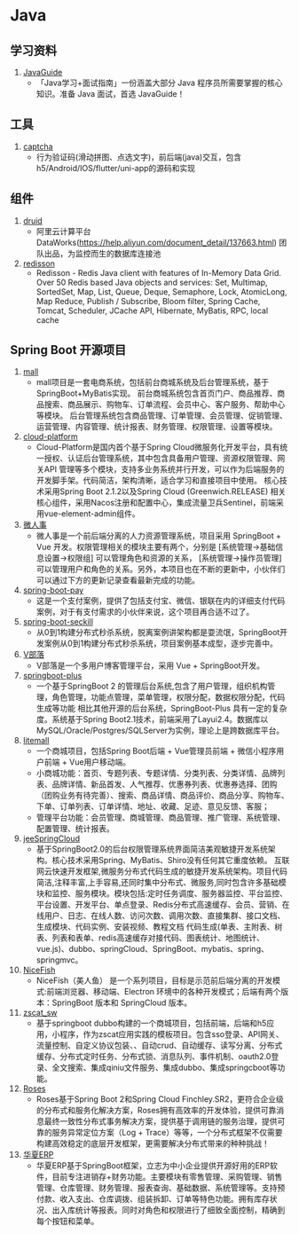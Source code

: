 # Java

## 学习资料
  1. [JavaGuide](https://javaguide.cn/)
      * 「Java学习+面试指南」一份涵盖大部分 Java 程序员所需要掌握的核心知识。准备 Java 面试，首选 JavaGuide！

## 工具
  1. [captcha](https://github.com/anji-plus/captcha)
      * 行为验证码(滑动拼图、点选文字)，前后端(java)交互，包含h5/Android/IOS/flutter/uni-app的源码和实现 

## 组件
  1. [druid](https://github.com/alibaba/druid)
      * 阿里云计算平台DataWorks(https://help.aliyun.com/document_detail/137663.html) 团队出品，为监控而生的数据库连接池
  2. [redisson](https://github.com/redisson/redisson)
      * Redisson - Redis Java client with features of In-Memory Data Grid. Over 50 Redis based Java objects and services: Set, Multimap, SortedSet, Map, List, Queue, Deque, Semaphore, Lock, AtomicLong, Map Reduce, Publish / Subscribe, Bloom filter, Spring Cache, Tomcat, Scheduler, JCache API, Hibernate, MyBatis, RPC, local cache


## Spring Boot 开源项目
  1. [mall](https://github.com/macrozheng/mall)
      * mall项目是一套电商系统，包括前台商城系统及后台管理系统，基于SpringBoot+MyBatis实现。 前台商城系统包含首页门户、商品推荐、商品搜索、商品展示、购物车、订单流程、会员中心、客户服务、帮助中心等模块。 后台管理系统包含商品管理、订单管理、会员管理、促销管理、运营管理、内容管理、统计报表、财务管理、权限管理、设置等模块。
  2. [cloud-platform](https://gitee.com/geek_qi/cloud-platform)
      * Cloud-Platform是国内首个基于Spring Cloud微服务化开发平台，具有统一授权、认证后台管理系统，其中包含具备用户管理、资源权限管理、网关API 管理等多个模块，支持多业务系统并行开发，可以作为后端服务的开发脚手架。代码简洁，架构清晰，适合学习和直接项目中使用。 核心技术采用Spring Boot 2.1.2以及Spring Cloud (Greenwich.RELEASE) 相关核心组件，采用Nacos注册和配置中心，集成流量卫兵Sentinel，前端采用vue-element-admin组件。
  3. [微人事](https://github.com/lenve/vhr)
      * 微人事是一个前后端分离的人力资源管理系统，项目采用 SpringBoot + Vue 开发。权限管理相关的模块主要有两个，分别是 [系统管理->基础信息设置->权限组] 可以管理角色和资源的关系， [系统管理->操作员管理] 可以管理用户和角色的关系。另外，本项目也在不断的更新中，小伙伴们可以通过下方的更新记录查看最新完成的功能。
  4. [spring-boot-pay](https://gitee.com/52itstyle/spring-boot-pay)
      * 这是一个支付案例，提供了包括支付宝、微信、银联在内的详细支付代码案例，对于有支付需求的小伙伴来说，这个项目再合适不过了。
  5. [spring-boot-seckill](https://gitee.com/52itstyle/spring-boot-seckill)
      * 从0到1构建分布式秒杀系统，脱离案例讲架构都是耍流氓，SpringBoot开发案例从0到1构建分布式秒杀系统，项目案例基本成型，逐步完善中。
  6. [V部落](https://github.com/lenve/VBlog)
      * V部落是一个多用户博客管理平台，采用 Vue + SpringBoot开发。
  7. [springboot-plus](https://gitee.com/xiandafu/springboot-plus)
      * 一个基于SpringBoot 2 的管理后台系统,包含了用户管理，组织机构管理，角色管理，功能点管理，菜单管理，权限分配，数据权限分配，代码生成等功能 相比其他开源的后台系统，SpringBoot-Plus 具有一定的复杂度。系统基于Spring Boot2.1技术，前端采用了Layui2.4。数据库以MySQL/Oracle/Postgres/SQLServer为实例，理论上是跨数据库平台。
  8. [litemall](https://github.com/linlinjava/litemall)
      * 一个商城项目，包括Spring Boot后端 + Vue管理员前端 + 微信小程序用户前端 + Vue用户移动端。
      * 小商城功能：首页、专题列表、专题详情、分类列表、分类详情、品牌列表、品牌详情、新品首发、人气推荐、优惠券列表、优惠券选择、团购（团购业务有待完善）、搜索、商品详情、商品评价、商品分享、购物车、下单、订单列表、订单详情、地址、收藏、足迹、意见反馈、客服；
      * 管理平台功能：会员管理、商城管理、商品管理、推广管理、系统管理、配置管理、统计报表。
  9. [jeeSpringCloud](https://gitee.com/JeeHuangBingGui/jeeSpringCloud)
      * 基于SpringBoot2.0的后台权限管理系统界面简洁美观敏捷开发系统架构。核心技术采用Spring、MyBatis、Shiro没有任何其它重度依赖。 互联网云快速开发框架,微服务分布式代码生成的敏捷开发系统架构。项目代码简洁,注释丰富,上手容易,还同时集中分布式、微服务,同时包含许多基础模块和监控、服务模块。模块包括:定时任务调度、服务器监控、平台监控、平台设置、开发平台、单点登录、Redis分布式高速缓存、会员、营销、在线用户、日志、在线人数、访问次数、调用次数、直接集群、接口文档、生成模块、代码实例、安装视频、教程文档 代码生成(单表、主附表、树表、列表和表单、redis高速缓存对接代码、图表统计、地图统计、vue.js)、dubbo、springCloud、SpringBoot、mybatis、spring、springmvc。
  10. [NiceFish](https://gitee.com/mumu-osc/NiceFish)
      * NiceFish（美人鱼） 是一个系列项目，目标是示范前后端分离的开发模式:前端浏览器、移动端、Electron 环境中的各种开发模式；后端有两个版本：SpringBoot 版本和 SpringCloud 版本。
  11. [zscat_sw](https://gitee.com/catshen/zscat_sw)
      * 基于springboot dubbo构建的一个商城项目，包括前端，后端和h5应用，小程序，作为zscat应用实践的模板项目。包含sso登录、API网关、流量控制、自定义协议包装、、自动crud、自动缓存、读写分离、分布式缓存、分布式定时任务、分布式锁、消息队列、事件机制、oauth2.0登录、全文搜索、集成qiniu文件服务、集成dubbo、集成springcboot等功能。
  12. [Roses](https://gitee.com/stylefeng/roses)
      * Roses基于Spring Boot 2和Spring Cloud Finchley.SR2，更符合企业级的分布式和服务化解决方案，Roses拥有高效率的开发体验，提供可靠消息最终一致性分布式事务解决方案，提供基于调用链的服务治理，提供可靠的服务异常定位方案（Log + Trace）等等，一个分布式框架不仅需要构建高效稳定的底层开发框架，更需要解决分布式带来的种种挑战！
  13. [华夏ERP](https://gitee.com/jishenghua/JSH_ERP)
      * 华夏ERP基于SpringBoot框架，立志为中小企业提供开源好用的ERP软件，目前专注进销存+财务功能。主要模块有零售管理、采购管理、销售管理、仓库管理、财务管理、报表查询、基础数据、系统管理等。支持预付款、收入支出、仓库调拨、组装拆卸、订单等特色功能。拥有库存状况、出入库统计等报表。同时对角色和权限进行了细致全面控制，精确到每个按钮和菜单。
